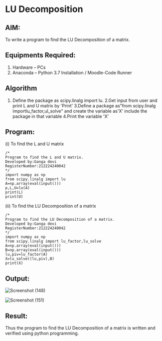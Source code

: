 # LU Decomposition 

## AIM:
To write a program to find the LU Decomposition of a matrix.

## Equipments Required:
1. Hardware – PCs
2. Anaconda – Python 3.7 Installation / Moodle-Code Runner

## Algorithm
1. Define the package as scipy.linalg import lu.
2.Get input from user and print L and U matrix by 'Print' 
3.Define a package as"from scipy.linalg importlu_factor,ul_solve" and create the variable as'X'
include the package in that variable 
4.Print the variable 'X' 

## Program:
(i) To find the L and U matrix
```
/*
Program to find the L and U matrix.
Developed by:Ganga devi 
RegisterNumber:212224240042 
*/
import numpy as np
from scipy.linalg import lu
A=np.array(eval(input()))
p,L,U=lu(A)
print(L)
print(U)
```
(ii) To find the LU Decomposition of a matrix
```
/*
Program to find the LU Decomposition of a matrix.
Developed by:Ganga devi 
RegisterNumber:212224240042 
*/
import numpy as np
from scipy.linalg import lu_factor,lu_solve
A=np.array(eval(input()))
B=np.array(eval(input()))
lu,piv=lu_factor(A)
X=lu_solve((lu,piv),B)
print(X)
```

## Output:
![Screenshot (148)](https://github.com/user-attachments/assets/8decc743-bbca-4cd3-b21c-747e41514b8a)


![Screenshot (151)](https://github.com/user-attachments/assets/255f2da1-8426-463f-8326-24c7f496097c)

## Result:
Thus the program to find the LU Decomposition of a matrix is written and verified using python programming.


